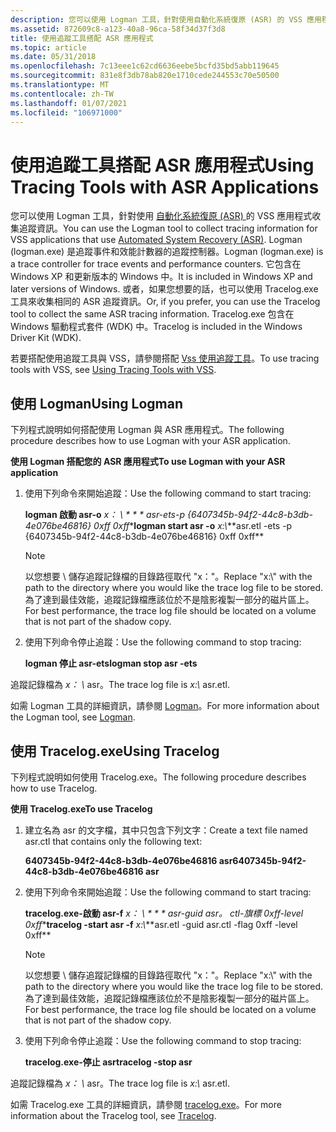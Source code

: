 ```yaml
---
description: 您可以使用 Logman 工具，針對使用自動化系統復原 (ASR) 的 VSS 應用程式收集追蹤資訊。
ms.assetid: 872609c8-a123-40a8-96ca-58f34d37f3d8
title: 使用追蹤工具搭配 ASR 應用程式
ms.topic: article
ms.date: 05/31/2018
ms.openlocfilehash: 7c13eee1c62cd6636eebe5bcfd35bd5abb119645
ms.sourcegitcommit: 831e8f3db78ab820e1710cede244553c70e50500
ms.translationtype: MT
ms.contentlocale: zh-TW
ms.lasthandoff: 01/07/2021
ms.locfileid: "106971000"
---
```

# <a name="using-tracing-tools-with-asr-applications"></a><span data-ttu-id="0bc36-103">使用追蹤工具搭配 ASR 應用程式</span><span class="sxs-lookup"><span data-stu-id="0bc36-103">Using Tracing Tools with ASR Applications</span></span>

<span data-ttu-id="0bc36-104">您可以使用 Logman 工具，針對使用 [自動化系統復原 (ASR) ](using-vss-automated-system-recovery-for-disaster-recovery.md)的 VSS 應用程式收集追蹤資訊。</span><span class="sxs-lookup"><span data-stu-id="0bc36-104">You can use the Logman tool to collect tracing information for VSS applications that use [Automated System Recovery (ASR)](using-vss-automated-system-recovery-for-disaster-recovery.md).</span></span> <span data-ttu-id="0bc36-105">Logman (logman.exe) 是追蹤事件和效能計數器的追蹤控制器。</span><span class="sxs-lookup"><span data-stu-id="0bc36-105">Logman (logman.exe) is a trace controller for trace events and performance counters.</span></span> <span data-ttu-id="0bc36-106">它包含在 Windows XP 和更新版本的 Windows 中。</span><span class="sxs-lookup"><span data-stu-id="0bc36-106">It is included in Windows XP and later versions of Windows.</span></span> <span data-ttu-id="0bc36-107">或者，如果您想要的話，也可以使用 Tracelog.exe 工具來收集相同的 ASR 追蹤資訊。</span><span class="sxs-lookup"><span data-stu-id="0bc36-107">Or, if you prefer, you can use the Tracelog tool to collect the same ASR tracing information.</span></span> <span data-ttu-id="0bc36-108">Tracelog.exe 包含在 Windows 驅動程式套件 (WDK) 中。</span><span class="sxs-lookup"><span data-stu-id="0bc36-108">Tracelog is included in the Windows Driver Kit (WDK).</span></span>

<span data-ttu-id="0bc36-109">若要搭配使用追蹤工具與 VSS，請參閱搭配 [Vss 使用追蹤工具](using-tracing-tools-with-vss.md)。</span><span class="sxs-lookup"><span data-stu-id="0bc36-109">To use tracing tools with VSS, see [Using Tracing Tools with VSS](using-tracing-tools-with-vss.md).</span></span>

## <a name="using-logman"></a><span data-ttu-id="0bc36-110">使用 Logman</span><span class="sxs-lookup"><span data-stu-id="0bc36-110">Using Logman</span></span>

<span data-ttu-id="0bc36-111">下列程式說明如何搭配使用 Logman 與 ASR 應用程式。</span><span class="sxs-lookup"><span data-stu-id="0bc36-111">The following procedure describes how to use Logman with your ASR application.</span></span>

<span data-ttu-id="0bc36-112">**使用 Logman 搭配您的 ASR 應用程式**</span><span class="sxs-lookup"><span data-stu-id="0bc36-112">**To use Logman with your ASR application**</span></span>

1.  <span data-ttu-id="0bc36-113">使用下列命令來開始追蹤：</span><span class="sxs-lookup"><span data-stu-id="0bc36-113">Use the following command to start tracing:</span></span>

    <span data-ttu-id="0bc36-114">**logman 啟動 asr-o** *x： \\ \* \* \* asr-ets-p {6407345b-94f2-44c8-b3db-4e076be46816} 0xff 0xff*\*</span><span class="sxs-lookup"><span data-stu-id="0bc36-114">**logman start asr -o** *x:\\*\*\*asr.etl -ets -p {6407345b-94f2-44c8-b3db-4e076be46816} 0xff 0xff*\*</span></span>

    > [!Note]  
    > <span data-ttu-id="0bc36-115">以您想要 \\ 儲存追蹤記錄檔的目錄路徑取代 "x："。</span><span class="sxs-lookup"><span data-stu-id="0bc36-115">Replace "x:\\" with the path to the directory where you would like the trace log file to be stored.</span></span> <span data-ttu-id="0bc36-116">為了達到最佳效能，追蹤記錄檔應該位於不是陰影複製一部分的磁片區上。</span><span class="sxs-lookup"><span data-stu-id="0bc36-116">For best performance, the trace log file should be located on a volume that is not part of the shadow copy.</span></span>

     

2.  <span data-ttu-id="0bc36-117">使用下列命令停止追蹤：</span><span class="sxs-lookup"><span data-stu-id="0bc36-117">Use the following command to stop tracing:</span></span>

    <span data-ttu-id="0bc36-118">**logman 停止 asr-ets**</span><span class="sxs-lookup"><span data-stu-id="0bc36-118">**logman stop asr -ets**</span></span>

<span data-ttu-id="0bc36-119">追蹤記錄檔為 *x： \\* asr。</span><span class="sxs-lookup"><span data-stu-id="0bc36-119">The trace log file is *x:\\* asr.etl.</span></span>

<span data-ttu-id="0bc36-120">如需 Logman 工具的詳細資訊，請參閱 [Logman](/previous-versions/windows/it-pro/windows-server-2012-R2-and-2012/cc753820(v=ws.11))。</span><span class="sxs-lookup"><span data-stu-id="0bc36-120">For more information about the Logman tool, see [Logman](/previous-versions/windows/it-pro/windows-server-2012-R2-and-2012/cc753820(v=ws.11)).</span></span>

## <a name="using-tracelog"></a><span data-ttu-id="0bc36-121">使用 Tracelog.exe</span><span class="sxs-lookup"><span data-stu-id="0bc36-121">Using Tracelog</span></span>

<span data-ttu-id="0bc36-122">下列程式說明如何使用 Tracelog.exe。</span><span class="sxs-lookup"><span data-stu-id="0bc36-122">The following procedure describes how to use Tracelog.</span></span>

<span data-ttu-id="0bc36-123">**使用 Tracelog.exe**</span><span class="sxs-lookup"><span data-stu-id="0bc36-123">**To use Tracelog**</span></span>

1.  <span data-ttu-id="0bc36-124">建立名為 asr 的文字檔，其中只包含下列文字：</span><span class="sxs-lookup"><span data-stu-id="0bc36-124">Create a text file named asr.ctl that contains only the following text:</span></span>

    <span data-ttu-id="0bc36-125">**6407345b-94f2-44c8-b3db-4e076be46816 asr**</span><span class="sxs-lookup"><span data-stu-id="0bc36-125">**6407345b-94f2-44c8-b3db-4e076be46816 asr**</span></span>

2.  <span data-ttu-id="0bc36-126">使用下列命令來開始追蹤：</span><span class="sxs-lookup"><span data-stu-id="0bc36-126">Use the following command to start tracing:</span></span>

    <span data-ttu-id="0bc36-127">**tracelog.exe-啟動 asr-f** *x： \\ \* \* \* asr-guid asr。 ctl-旗標 0xff-level 0xff*\*</span><span class="sxs-lookup"><span data-stu-id="0bc36-127">**tracelog -start asr -f** *x:\\*\*\*asr.etl -guid asr.ctl -flag 0xff -level 0xff*\*</span></span>

    > [!Note]  
    > <span data-ttu-id="0bc36-128">以您想要 \\ 儲存追蹤記錄檔的目錄路徑取代 "x："。</span><span class="sxs-lookup"><span data-stu-id="0bc36-128">Replace "x:\\" with the path to the directory where you would like the trace log file to be stored.</span></span> <span data-ttu-id="0bc36-129">為了達到最佳效能，追蹤記錄檔應該位於不是陰影複製一部分的磁片區上。</span><span class="sxs-lookup"><span data-stu-id="0bc36-129">For best performance, the trace log file should be located on a volume that is not part of the shadow copy.</span></span>

     

3.  <span data-ttu-id="0bc36-130">使用下列命令停止追蹤：</span><span class="sxs-lookup"><span data-stu-id="0bc36-130">Use the following command to stop tracing:</span></span>

    <span data-ttu-id="0bc36-131">**tracelog.exe-停止 asr**</span><span class="sxs-lookup"><span data-stu-id="0bc36-131">**tracelog -stop asr**</span></span>

<span data-ttu-id="0bc36-132">追蹤記錄檔為 *x： \\* asr。</span><span class="sxs-lookup"><span data-stu-id="0bc36-132">The trace log file is *x:\\* asr.etl.</span></span>

<span data-ttu-id="0bc36-133">如需 Tracelog.exe 工具的詳細資訊，請參閱 [tracelog.exe](https://msdn.microsoft.com/library/ms797927.aspx)。</span><span class="sxs-lookup"><span data-stu-id="0bc36-133">For more information about the Tracelog tool, see [Tracelog](https://msdn.microsoft.com/library/ms797927.aspx).</span></span>

 

 

